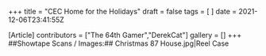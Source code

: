 +++
title = "CEC Home for the Holidays"
draft = false
tags = [ ]
date = 2021-12-06T23:41:55Z

[Article]
contributors = ["The 64th Gamer","DerekCat"]
gallery = []
+++
##Showtape Scans / Images:##
<gallery>
Christmas 87 House.jpg|Reel Case
</gallery>
